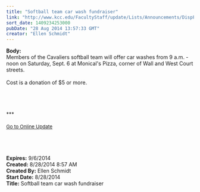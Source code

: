 ```yaml
---
title: "Softball team car wash fundraiser"
link: "http://www.kcc.edu/FacultyStaff/update/Lists/Announcements/DispForm.aspx?ID=1608"
sort_date: 1409234253000
pubDate: "28 Aug 2014 13:57:33 GMT"
creator: "Ellen Schmidt"
---
```


<div><b>Body:</b> <div class="ExternalClass888F6CE682A542F6B7ADCE6B56D45BA9"><div>Members of the Cavaliers softball team will offer car washes from 9 a.m. - noon on Saturday, Sept. 6 at Monical's Pizza, corner of Wall and West Court streets.</div>
<div> </div>
<div>Cost is a donation of $5 or more.</div>
<div> </div>
<div> </div>
<div>
<div><br /></div>
<div><br />***</div>
<div> </div>
<div></div>
<div>
<div><font size="2"><a href="/FacultyStaff/update/Pages/dailyupdate.aspx">Go to Online Update</a></font></div>
<div><font size="2"></font> </div></div></div>
<div> </div>
<div><br /> </div></div></div>
<div><b>Expires:</b> 9/6/2014</div>
<div><b>Created:</b> 8/28/2014 8:57 AM</div>
<div><b>Created By:</b> Ellen Schmidt</div>
<div><b>Start Date:</b> 8/28/2014</div>
<div><b>Title:</b> Softball team car wash fundraiser</div>
